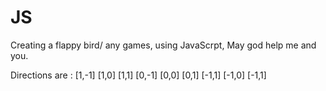 # JS

Creating a flappy bird/ any games, using JavaScrpt, May god help me and you.

Directions are :
[1,-1] [1,0] [1,1]
[0,-1] [0,0] [0,1]
[-1,1] [-1,0] [-1,1]
